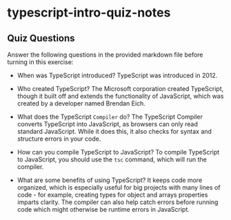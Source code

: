 # typescript-intro-quiz-notes

## Quiz Questions

Answer the following questions in the provided markdown file before turning in this exercise:

- When was TypeScript introduced?
  TypeScript was introduced in 2012.

- Who created TypeScript?
  The Microsoft corporation created TypeScript, though it built off and extends the functionality of JavaScript, which was created by a developer named Brendan Eich.

- What does the TypeScript `Compiler` do?
  The TypeScript Compiler converts TypeScript into JavaScript, as browsers can only read standard JavaScript. While it does this, it also checks for syntax and structure errors in your code.

- How can you compile TypeScript to JavaScript?
  To compile TypeScript to JavaScript, you should use the `tsc` command, which will run the compiler.

- What are some benefits of using TypeScript?
  It keeps code more organized, which is especially useful for big projects with many lines of code - for example, creating types for object and arrays properties imparts clarity. The compiler can also help catch errors before running code which might otherwise be runtime errors in JavaScript.
